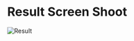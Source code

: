 # Result Screen Shoot
![Result](https://user-images.githubusercontent.com/62532983/112438370-67af4b80-8d7a-11eb-8a42-767f938c832d.png)
